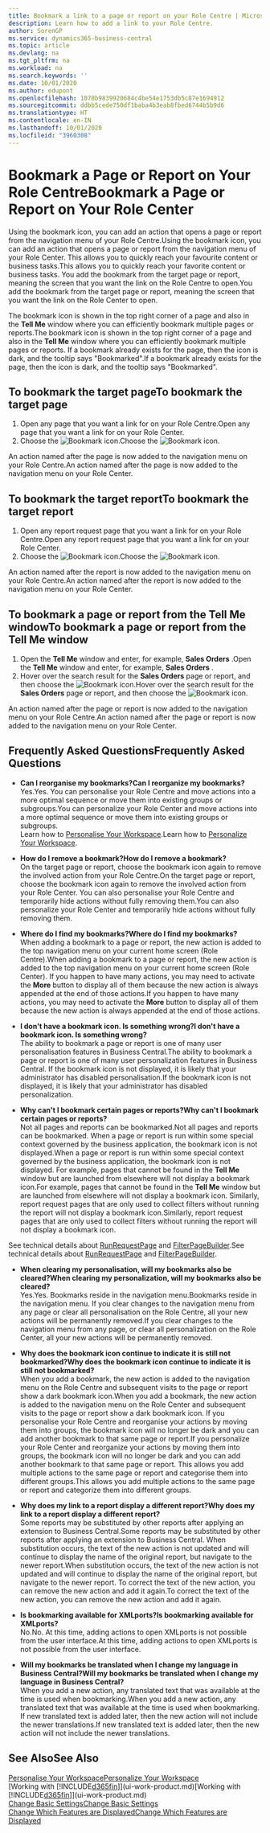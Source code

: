 ```yaml
---
title: Bookmark a link to a page or report on your Role Centre | Microsoft Docs
description: Learn how to add a link to your Role Centre.
author: SorenGP
ms.service: dynamics365-business-central
ms.topic: article
ms.devlang: na
ms.tgt_pltfrm: na
ms.workload: na
ms.search.keywords: ''
ms.date: 10/01/2020
ms.author: edupont
ms.openlocfilehash: 1078b9839920684c4be54e1753db5c87e1694912
ms.sourcegitcommit: ddbb5cede750df1baba4b3eab8fbed6744b5b9d6
ms.translationtype: HT
ms.contentlocale: en-IN
ms.lasthandoff: 10/01/2020
ms.locfileid: "3960308"
---
```

# <a name="bookmark-a-page-or-report-on-your-role-center"></a><span data-ttu-id="0b802-103">Bookmark a Page or Report on Your Role Centre</span><span class="sxs-lookup"><span data-stu-id="0b802-103">Bookmark a Page or Report on Your Role Center</span></span>
<span data-ttu-id="0b802-104">Using the bookmark icon, you can add an action that opens a page or report from the navigation menu of your Role Centre.</span><span class="sxs-lookup"><span data-stu-id="0b802-104">Using the bookmark icon, you can add an action that opens a page or report from the navigation menu of your Role Center.</span></span> <span data-ttu-id="0b802-105">This allows you to quickly reach your favourite content or business tasks.</span><span class="sxs-lookup"><span data-stu-id="0b802-105">This allows you to quickly reach your favorite content or business tasks.</span></span> <span data-ttu-id="0b802-106">You add the bookmark from the target page or report, meaning the screen that you want the link on the Role Centre to open.</span><span class="sxs-lookup"><span data-stu-id="0b802-106">You add the bookmark from the target page or report, meaning the screen that you want the link on the Role Center to open.</span></span>

<span data-ttu-id="0b802-107">The bookmark icon is shown in the top right corner of a page and also in the **Tell Me** window where you can efficiently bookmark multiple pages or reports.</span><span class="sxs-lookup"><span data-stu-id="0b802-107">The bookmark icon is shown in the top right corner of a page and also in the **Tell Me** window where you can efficiently bookmark multiple pages or reports.</span></span> <span data-ttu-id="0b802-108">If a bookmark already exists for the page, then the icon is dark, and the tooltip says "Bookmarked".</span><span class="sxs-lookup"><span data-stu-id="0b802-108">If a bookmark already exists for the page, then the icon is dark, and the tooltip says "Bookmarked".</span></span>

## <a name="to-bookmark-the-target-page"></a><span data-ttu-id="0b802-109">To bookmark the target page</span><span class="sxs-lookup"><span data-stu-id="0b802-109">To bookmark the target page</span></span>
1. <span data-ttu-id="0b802-110">Open any page that you want a link for on your Role Centre.</span><span class="sxs-lookup"><span data-stu-id="0b802-110">Open any page that you want a link for on your Role Center.</span></span>
2. <span data-ttu-id="0b802-111">Choose the ![Bookmark](media/ui_bookmark_icon.png "Bookmark") icon.</span><span class="sxs-lookup"><span data-stu-id="0b802-111">Choose the ![Bookmark](media/ui_bookmark_icon.png "Bookmark") icon.</span></span>

<span data-ttu-id="0b802-112">An action named after the page is now added to the navigation menu on your Role Centre.</span><span class="sxs-lookup"><span data-stu-id="0b802-112">An action named after the page is now added to the navigation menu on your Role Center.</span></span>

## <a name="to-bookmark-the-target-report"></a><span data-ttu-id="0b802-113">To bookmark the target report</span><span class="sxs-lookup"><span data-stu-id="0b802-113">To bookmark the target report</span></span>
1. <span data-ttu-id="0b802-114">Open any report request page that you want a link for on your Role Centre.</span><span class="sxs-lookup"><span data-stu-id="0b802-114">Open any report request page that you want a link for on your Role Center.</span></span>
2. <span data-ttu-id="0b802-115">Choose the ![Bookmark](media/ui_bookmark_icon.png "Bookmark") icon.</span><span class="sxs-lookup"><span data-stu-id="0b802-115">Choose the ![Bookmark](media/ui_bookmark_icon.png "Bookmark") icon.</span></span>

<span data-ttu-id="0b802-116">An action named after the report is now added to the navigation menu on your Role Centre.</span><span class="sxs-lookup"><span data-stu-id="0b802-116">An action named after the report is now added to the navigation menu on your Role Center.</span></span>

## <a name="to-bookmark-a-page-or-report-from-the-tell-me-window"></a><span data-ttu-id="0b802-117">To bookmark a page or report from the Tell Me window</span><span class="sxs-lookup"><span data-stu-id="0b802-117">To bookmark a page or report from the Tell Me window</span></span>
1. <span data-ttu-id="0b802-118">Open the **Tell Me** window and enter, for example, **Sales Orders** .</span><span class="sxs-lookup"><span data-stu-id="0b802-118">Open the **Tell Me** window and enter, for example, **Sales Orders** .</span></span>
2. <span data-ttu-id="0b802-119">Hover over the search result for the **Sales Orders** page or report, and then choose the ![Bookmark](media/ui_bookmark_icon.png "Bookmark") icon.</span><span class="sxs-lookup"><span data-stu-id="0b802-119">Hover over the search result for the **Sales Orders** page or report, and then choose the ![Bookmark](media/ui_bookmark_icon.png "Bookmark") icon.</span></span>

<span data-ttu-id="0b802-120">An action named after the page or report is now added to the navigation menu on your Role Centre.</span><span class="sxs-lookup"><span data-stu-id="0b802-120">An action named after the page or report is now added to the navigation menu on your Role Center.</span></span>


## <a name="frequently-asked-questions"></a><span data-ttu-id="0b802-121">Frequently Asked Questions</span><span class="sxs-lookup"><span data-stu-id="0b802-121">Frequently Asked Questions</span></span>  

- <span data-ttu-id="0b802-122">**Can I reorganise my bookmarks?**</span><span class="sxs-lookup"><span data-stu-id="0b802-122">**Can I reorganize my bookmarks?**</span></span>  
<span data-ttu-id="0b802-123">Yes.</span><span class="sxs-lookup"><span data-stu-id="0b802-123">Yes.</span></span> <span data-ttu-id="0b802-124">You can personalise your Role Centre and move actions into a more optimal sequence or move them into existing groups or subgroups.</span><span class="sxs-lookup"><span data-stu-id="0b802-124">You can personalize your Role Center and move actions into a more optimal sequence or move them into existing groups or subgroups.</span></span>  
<span data-ttu-id="0b802-125">Learn how to [Personalise Your Workspace](ui-personalization-user.md).</span><span class="sxs-lookup"><span data-stu-id="0b802-125">Learn how to [Personalize Your Workspace](ui-personalization-user.md).</span></span>

- <span data-ttu-id="0b802-126">**How do I remove a bookmark?**</span><span class="sxs-lookup"><span data-stu-id="0b802-126">**How do I remove a bookmark?**</span></span>  
<span data-ttu-id="0b802-127">On the target page or report, choose the bookmark icon again to remove the involved action from your Role Centre.</span><span class="sxs-lookup"><span data-stu-id="0b802-127">On the target page or report, choose the bookmark icon again to remove the involved action from your Role Center.</span></span> <span data-ttu-id="0b802-128">You can also personalise your Role Centre and temporarily hide actions without fully removing them.</span><span class="sxs-lookup"><span data-stu-id="0b802-128">You can also personalize your Role Center and temporarily hide actions without fully removing them.</span></span>

- <span data-ttu-id="0b802-129">**Where do I find my bookmarks?**</span><span class="sxs-lookup"><span data-stu-id="0b802-129">**Where do I find my bookmarks?**</span></span>  
<span data-ttu-id="0b802-130">When adding a bookmark to a page or report, the new action is added to the top navigation menu on your current home screen (Role Centre).</span><span class="sxs-lookup"><span data-stu-id="0b802-130">When adding a bookmark to a page or report, the new action is added to the top navigation menu on your current home screen (Role Center).</span></span> <span data-ttu-id="0b802-131">If you happen to have many actions, you may need to activate the **More** button to display all of them because the new action is always appended at the end of those actions.</span><span class="sxs-lookup"><span data-stu-id="0b802-131">If you happen to have many actions, you may need to activate the **More** button to display all of them because the new action is always appended at the end of those actions.</span></span>
<!-- Should we add a screenshot here? -->

- <span data-ttu-id="0b802-132">**I don't have a bookmark icon. Is something wrong?**</span><span class="sxs-lookup"><span data-stu-id="0b802-132">**I don't have a bookmark icon. Is something wrong?**</span></span>  
<span data-ttu-id="0b802-133">The ability to bookmark a page or report is one of many user personalisation features in Business Central.</span><span class="sxs-lookup"><span data-stu-id="0b802-133">The ability to bookmark a page or report is one of many user personalization features in Business Central.</span></span> <span data-ttu-id="0b802-134">If the bookmark icon is not displayed, it is likely that your administrator has disabled personalisation.</span><span class="sxs-lookup"><span data-stu-id="0b802-134">If the bookmark icon is not displayed, it is likely that your administrator has disabled personalization.</span></span>

- <span data-ttu-id="0b802-135">**Why can't I bookmark certain pages or reports?**</span><span class="sxs-lookup"><span data-stu-id="0b802-135">**Why can't I bookmark certain pages or reports?**</span></span>  
<span data-ttu-id="0b802-136">Not all pages and reports can be bookmarked.</span><span class="sxs-lookup"><span data-stu-id="0b802-136">Not all pages and reports can be bookmarked.</span></span> <span data-ttu-id="0b802-137">When a page or report is run within some special context governed by the business application, the bookmark icon is not displayed.</span><span class="sxs-lookup"><span data-stu-id="0b802-137">When a page or report is run within some special context governed by the business application, the bookmark icon is not displayed.</span></span> <span data-ttu-id="0b802-138">For example, pages that cannot be found in the **Tell Me** window but are launched from elsewhere will not display a bookmark icon.</span><span class="sxs-lookup"><span data-stu-id="0b802-138">For example, pages that cannot be found in the **Tell Me** window but are launched from elsewhere will not display a bookmark icon.</span></span> <span data-ttu-id="0b802-139">Similarly, report request pages that are only used to collect filters without running the report will not display a bookmark icon.</span><span class="sxs-lookup"><span data-stu-id="0b802-139">Similarly, report request pages that are only used to collect filters without running the report will not display a bookmark icon.</span></span>

<span data-ttu-id="0b802-140">See technical details about [RunRequestPage](https://docs.microsoft.com/dynamics365/business-central/dev-itpro/developer/methods-auto/report/reportinstance-runrequestpage-method) and [FilterPageBuilder](https://docs.microsoft.com/dynamics365/business-central/dev-itpro/developer/methods-auto/filterpagebuilder/filterpagebuilder-data-type).</span><span class="sxs-lookup"><span data-stu-id="0b802-140">See technical details about [RunRequestPage](https://docs.microsoft.com/dynamics365/business-central/dev-itpro/developer/methods-auto/report/reportinstance-runrequestpage-method) and [FilterPageBuilder](https://docs.microsoft.com/dynamics365/business-central/dev-itpro/developer/methods-auto/filterpagebuilder/filterpagebuilder-data-type).</span></span>

- <span data-ttu-id="0b802-141">**When clearing my personalisation, will my bookmarks also be cleared?**</span><span class="sxs-lookup"><span data-stu-id="0b802-141">**When clearing my personalization, will my bookmarks also be cleared?**</span></span>  
<span data-ttu-id="0b802-142">Yes.</span><span class="sxs-lookup"><span data-stu-id="0b802-142">Yes.</span></span> <span data-ttu-id="0b802-143">Bookmarks reside in the navigation menu.</span><span class="sxs-lookup"><span data-stu-id="0b802-143">Bookmarks reside in the navigation menu.</span></span> <span data-ttu-id="0b802-144">If you clear changes to the navigation menu from any page or clear all personalisation on the Role Centre, all your new actions will be permanently removed.</span><span class="sxs-lookup"><span data-stu-id="0b802-144">If you clear changes to the navigation menu from any page, or clear all personalization on the Role Center, all your new actions will be permanently removed.</span></span>

- <span data-ttu-id="0b802-145">**Why does the bookmark icon continue to indicate it is still not bookmarked?**</span><span class="sxs-lookup"><span data-stu-id="0b802-145">**Why does the bookmark icon continue to indicate it is still not bookmarked?**</span></span>  
<span data-ttu-id="0b802-146">When you add a bookmark, the new action is added to the navigation menu on the Role Centre and subsequent visits to the page or report show a dark bookmark icon.</span><span class="sxs-lookup"><span data-stu-id="0b802-146">When you add a bookmark, the new action is added to the navigation menu on the Role Center and subsequent visits to the page or report show a dark bookmark icon.</span></span> <span data-ttu-id="0b802-147">If you personalise your Role Centre and reorganise your actions by moving them into groups, the bookmark icon will no longer be dark and you can add another bookmark to that same page or report.</span><span class="sxs-lookup"><span data-stu-id="0b802-147">If you personalize your Role Center and reorganize your actions by moving them into groups, the bookmark icon will no longer be dark and you can add another bookmark to that same page or report.</span></span> <span data-ttu-id="0b802-148">This allows you add multiple actions to the same page or report and categorise them into different groups.</span><span class="sxs-lookup"><span data-stu-id="0b802-148">This allows you add multiple actions to the same page or report and categorize them into different groups.</span></span>

- <span data-ttu-id="0b802-149">**Why does my link to a report display a different report?**</span><span class="sxs-lookup"><span data-stu-id="0b802-149">**Why does my link to a report display a different report?**</span></span>  
<span data-ttu-id="0b802-150">Some reports may be substituted by other reports after applying an extension to Business Central.</span><span class="sxs-lookup"><span data-stu-id="0b802-150">Some reports may be substituted by other reports after applying an extension to Business Central.</span></span> <span data-ttu-id="0b802-151">When substitution occurs, the text of the new action is not updated and will continue to display the name of the original report, but navigate to the newer report.</span><span class="sxs-lookup"><span data-stu-id="0b802-151">When substitution occurs, the text of the new action is not updated and will continue to display the name of the original report, but navigate to the newer report.</span></span> <span data-ttu-id="0b802-152">To correct the text of the new action, you can remove the new action and add it again.</span><span class="sxs-lookup"><span data-stu-id="0b802-152">To correct the text of the new action, you can remove the new action and add it again.</span></span>
<!-- For more information on report substitution, see this link UNAVAILABLE AT THIS TIME -->

- <span data-ttu-id="0b802-153">**Is bookmarking available for XMLports?**</span><span class="sxs-lookup"><span data-stu-id="0b802-153">**Is bookmarking available for XMLports?**</span></span>  
<span data-ttu-id="0b802-154">No.</span><span class="sxs-lookup"><span data-stu-id="0b802-154">No.</span></span> <span data-ttu-id="0b802-155">At this time, adding actions to open XMLports is not possible from the user interface.</span><span class="sxs-lookup"><span data-stu-id="0b802-155">At this time, adding actions to open XMLports is not possible from the user interface.</span></span>

- <span data-ttu-id="0b802-156">**Will my bookmarks be translated when I change my language in Business Central?**</span><span class="sxs-lookup"><span data-stu-id="0b802-156">**Will my bookmarks be translated when I change my language in Business Central?**</span></span>  
<span data-ttu-id="0b802-157">When you add a new action, any translated text that was available at the time is used when bookmarking.</span><span class="sxs-lookup"><span data-stu-id="0b802-157">When you add a new action, any translated text that was available at the time is used when bookmarking.</span></span> <span data-ttu-id="0b802-158">If new translated text is added later, then the new action will not include the newer translations.</span><span class="sxs-lookup"><span data-stu-id="0b802-158">If new translated text is added later, then the new action will not include the newer translations.</span></span>


## <a name="see-also"></a><span data-ttu-id="0b802-159">See Also</span><span class="sxs-lookup"><span data-stu-id="0b802-159">See Also</span></span>
[<span data-ttu-id="0b802-160">Personalise Your Workspace</span><span class="sxs-lookup"><span data-stu-id="0b802-160">Personalize Your Workspace</span></span>](ui-personalization-user.md)  
<span data-ttu-id="0b802-161">[Working with [!INCLUDE[d365fin](includes/d365fin_md.md)]](ui-work-product.md)</span><span class="sxs-lookup"><span data-stu-id="0b802-161">[Working with [!INCLUDE[d365fin](includes/d365fin_md.md)]](ui-work-product.md)</span></span>  
[<span data-ttu-id="0b802-162">Change Basic Settings</span><span class="sxs-lookup"><span data-stu-id="0b802-162">Change Basic Settings</span></span>](ui-change-basic-settings.md)  
[<span data-ttu-id="0b802-163">Change Which Features are Displayed</span><span class="sxs-lookup"><span data-stu-id="0b802-163">Change Which Features are Displayed</span></span>](ui-experiences.md)  
